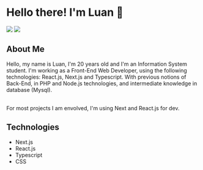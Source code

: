<h1>Hello there! I'm Luan 🐺 </h1>
<!-- 3e3176 -->
<p>
    <img src="https://img.shields.io/static/v1?label=&message=MasterComps&color=3e3176&style=for-the-badge&logo=ghost"/>
    <img src="https://img.shields.io/static/v1?label=&message=LuanSantos&color=0a66c2&style=for-the-badge&logo=linkedin"/>
</p>

<h2>About Me</h2>

<p color="#ffffff">
    Hello, my name is Luan, I'm 20 years old and I'm an Information System student. I'm working as a Front-End Web Developer, using the following technologies: React.js, Next.js and Typescript. With previous notions of Back-End, in PHP and Node.js technologies, and intermediate knowledge in database (Mysql).
</p>
<br>
For most projects I am envolved, I'm using Next and React.js for dev.

<h2>Technologies</h2>
<ul>
<li>Next.js</li>
<li>React.js</li>
<li>Typescript</li>
<li>CSS</li>
</ul>